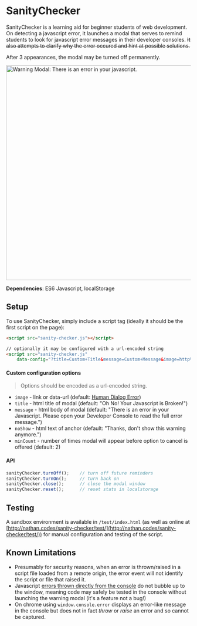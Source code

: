 # SanityChecker

SanityChecker is a learning aid for beginner students of web development. On detecting a javascript error, it launches a modal that serves to remind students to look for javascript error messages in their developer consoles. ~~It also attempts to clarify why the error occured and hint at possible solutions.~~

After 3 appearances, the modal may be turned off permanently.

<img width="585" alt="Warning Modal: There is an error in your javascript." src="https://cloud.githubusercontent.com/assets/1489337/19081641/d6181084-8a0f-11e6-8710-a656a967e03a.png">

**Dependencies**: ES6 Javascript, localStorage

## Setup
To use SanityChecker, simply include a script tag (ideally it should be the first script on the page):

```html
<script src="sanity-checker.js"></script>

// optionally it may be configured with a url-encoded string
<script src="sanity-checker.js"
    data-config="?title=Custom+Title&message=Custom+Message&image=http%3A%2F%2Fplacehold.it%2F200%2Ff00%3Ftext%3D%5Blogo%5D"></script>
```

#### Custom configuration options

> Options should be encoded as a url-encoded string.

* `image` - link or data-url (default: [Human Dialog Error](https://commons.wikimedia.org/wiki/File:Human-dialog-error.svg))
* `title` - html title of modal (default: "Oh No! Your Javascript is Broken!")
* `message` - html body of modal (default: "There is an error in your Javascript. Please open your Developer Console to read the full error message.")
* `noShow` - html text of anchor (default: "Thanks, don't show this warning anymore.")
* `minCount` - number of times modal will appear before option to cancel is offered (default: 2)


#### API

``` js
sanityChecker.turnOff();    // turn off future reminders
sanityChecker.turnOn();     // turn back on
sanityChecker.close();      // close the modal window
sanityChecker.reset();      // reset stats in localstorage
```

## Testing
A sandbox environment is available in `/test/index.html` (as well as online at [http://nathan.codes/sanity-checker/test/](http://nathan.codes/sanity-checker/test/)) for manual configuration and testing of the script.

## Known Limitations
* Presumably for security reasons, when an error is thrown/raised in a script file loaded from a remote origin, the error event will not identify the script or file that raised it.
* Javascript [errors thrown directly from the console](http://stackoverflow.com/questions/17534054/chrome-will-an-error-in-code-invoked-from-the-dev-console-trigger-window-onerro) do not bubble up to the window, meaning code may safely be tested in the console without launching the warning modal (it's a feature not a bug!)
* On chrome using `window.console.error` displays an error-like message in the console but does not in fact _throw_ or _raise_ an error and so cannot be captured.
